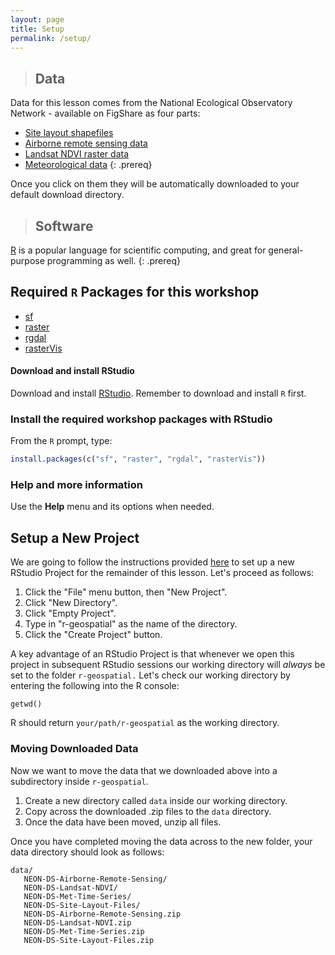 ```yaml
---
layout: page
title: Setup
permalink: /setup/
---
```

> ## Data
Data for this lesson comes from the National Ecological Observatory Network - available on FigShare as four parts:
* [Site layout shapefiles](https://ndownloader.figshare.com/files/3708751)
* [Airborne remote sensing data](https://ndownloader.figshare.com/files/3701578)
* [Landsat NDVI raster data](https://ndownloader.figshare.com/files/4933582)
* [Meteorological data](https://ndownloader.figshare.com/files/3701572)
{: .prereq}

Once you click on them they will be automatically downloaded to your default download directory.

> ## Software
[R](http://cran.r-project.org) is a popular language for scientific computing, and great for general-purpose programming as well.
{: .prereq}

## Required `R` Packages for this workshop

* [sf](https://cran.r-project.org/package=sf)
* [raster](https://cran.r-project.org/package=raster)
* [rgdal](https://cran.r-project.org/package=rgdal)
* [rasterVis](https://cran.r-project.org/package=rasterVis)

#### Download and install RStudio

Download and install [RStudio](https://www.rstudio.com/products/rstudio/download/#download).
Remember to download and install `R` first.

### Install the required workshop packages with RStudio

From the `R` prompt, type:

```r
install.packages(c("sf", "raster", "rgdal", "rasterVis"))
```

### Help and more information

Use the **Help** menu and its options when needed.

## Setup a New Project

We are going to follow the instructions provided [here](http://www.datacarpentry.org/r-intro-geospatial/02-project-intro/)
 to set up a new RStudio Project for the remainder of this lesson.
Let's proceed as follows:

1. Click the "File" menu button, then "New Project".
2. Click "New Directory".
3. Click "Empty Project".
4. Type in "r-geospatial" as the name of the directory.
5. Click the "Create Project" button.

A key advantage of an RStudio Project is that whenever we open this project in
  subsequent RStudio sessions our working directory will *always* be set to the
  folder `r-geospatial.`
Let's check our working directory by entering the following into the R console:

```{r}
getwd()
```

R should return `your/path/r-geospatial` as the working directory.

### Moving Downloaded Data

Now we want to move the data that we downloaded above into a subdirectory
 inside `r-geospatial`.

1. Create a new directory called `data` inside our working directory.
2. Copy across the downloaded .zip files to the `data` directory.
3. Once the data have been moved, unzip all files.

Once you have completed moving the data across to the new folder,
 your data directory should look as follows:

 ```
 data/
    NEON-DS-Airborne-Remote-Sensing/
    NEON-DS-Landsat-NDVI/
    NEON-DS-Met-Time-Series/
    NEON-DS-Site-Layout-Files/
    NEON-DS-Airborne-Remote-Sensing.zip
    NEON-DS-Landsat-NDVI.zip
    NEON-DS-Met-Time-Series.zip
    NEON-DS-Site-Layout-Files.zip
 ```
